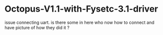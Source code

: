 # Octopus-V1.1-with-Fysetc-3.1-driver
issue connecting uart. is there some in here who now how to connect and have picture of how they did it ? 
